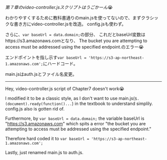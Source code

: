 *第７章のvideo-controller.jsスクリプトはうごかーん*😭


わかりやすくするために教科書通りのmain.jsを使ってないので、まずクラシックな書き方にvideo-controller.jsを改造。
config.jsも使わず。

さらに、`var baseUrl = data.domain;`の部分、 
 これだとbaseUrl変数はhttps://s3.amazonaws.comとなり、
 The bucket you are attempting to access must be addressed using the specified endpoint.のエラー😭

エンドポイントを指し示す`var baseUrl = 'https://s3-ap-northeast-1.amazonaws.com';`にハードコード。


main.jsはauth.jsとファイル名変更。


***


Hey, video-controller.js script of Chapter7 doesn't work😭


I modified it to be a classic style, as I don't want to use main.js(`$.(document).ready(function()...`) in the textbook to understand simplily.
config.js also is gotten rid of.

Furthermore, by `var baseUrl = data.domain;` the variable baseUrl is "https://s3.amazonaws.com" which spits a error "the bucket you are attempting to access must be addressed using the specified endpoint."

Therefore hard coded it to `var baseUrl = 'https://s3-ap-northeast-1.amazonaws.com';`


Lastly, just renamed main.js to auth.js.




